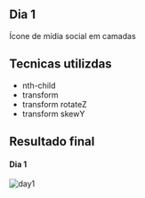 ## Dia 1
Ícone de mídia social em camadas

## Tecnicas utilizdas

* nth-child
* transform
* transform rotateZ
* transform skewY

## Resultado final

#### Dia 1
![day1](https://user-images.githubusercontent.com/47106171/92400304-2028e100-f102-11ea-9bfa-e7db457daf5d.gif)
